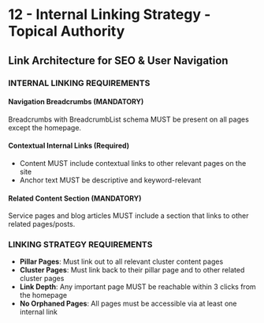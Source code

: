 # 12 - Internal Linking Strategy - Topical Authority

## Link Architecture for SEO & User Navigation

### INTERNAL LINKING REQUIREMENTS

#### Navigation Breadcrumbs (MANDATORY)
Breadcrumbs with BreadcrumbList schema MUST be present on all pages except the homepage.

#### Contextual Internal Links (Required)
- Content MUST include contextual links to other relevant pages on the site
- Anchor text MUST be descriptive and keyword-relevant

#### Related Content Section (MANDATORY)
Service pages and blog articles MUST include a section that links to other related pages/posts.

### LINKING STRATEGY REQUIREMENTS
- **Pillar Pages**: Must link out to all relevant cluster content pages
- **Cluster Pages**: Must link back to their pillar page and to other related cluster pages
- **Link Depth**: Any important page MUST be reachable within 3 clicks from the homepage
- **No Orphaned Pages**: All pages must be accessible via at least one internal link